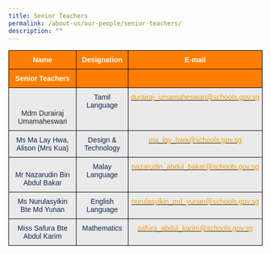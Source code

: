 ```yaml
---
title: Senior Teachers
permalink: /about-us/our-people/senior-teachers/
description: ""
---
```

<style type="text/css">
.tg  {border-collapse:collapse;border-spacing:0;}
.tg td{border-color:black;border-style:solid;border-width:1px;font-family:Arial, sans-serif;font-size:14px;
  overflow:hidden;padding:10px 5px;word-break:normal;}
.tg th{border-color:black;border-style:solid;border-width:1px;font-family:Arial, sans-serif;font-size:14px;
  font-weight:normal;overflow:hidden;padding:10px 5px;word-break:normal;}
.tg .tg-41i5{background-color:#EAEAEA;color:#F2A00F;text-align:center;vertical-align:top}
.tg .tg-pa0n{background-color:#FD7E00;color:#FFF;font-weight:bold;text-align:center;vertical-align:middle}
.tg .tg-ii8k{background-color:#EAEAEA;color:#222;text-align:center;vertical-align:top}
.tg .tg-t2k9{background-color:#EAEAEA;color:#12244F;text-align:center;vertical-align:top}
.tg .tg-6vjd{background-color:#EAEAEA;color:#F2A00F;text-align:center;text-decoration:underline;vertical-align:top}
</style>
<table class="tg">
<thead>
  <tr>
    <th class="tg-pa0n"><span style="color:#FFF;background-color:#FD7E00">Name</span></th>
    <th class="tg-pa0n"><span style="color:#FFF;background-color:#FD7E00">Designation</span></th>
    <th class="tg-pa0n"><span style="color:#FFF;background-color:#FD7E00">E-mail</span></th>
  </tr>
</thead>
<tbody>
  <tr>
    <td class="tg-pa0n"><span style="color:#FFF;background-color:#FD7E00">Senior Teachers </span></td>
    <td class="tg-pa0n"><span style="color:#FFF;background-color:#FD7E00"> </span></td>
    <td class="tg-pa0n"><span style="color:#FFF;background-color:#FD7E00"> </span></td>
  </tr>
  <tr>
    <td class="tg-ii8k"> <br><br>Mdm Durairaj Umamaheswari<br></td>
    <td class="tg-t2k9"><span style="font-weight:normal">Tamil Language</span></td>
    <td class="tg-41i5"><a href="mailto:durairaj_umamaheswari@schools.gov.sg"><span style="text-decoration:none;color:#F2A00F">durairaj_umamaheswari@schools.gov.sg</span></a><span style="font-weight:normal"> </span></td>
  </tr>
	  <tr>
    <td class="tg-t2k9"> Ms Ma Lay Hwa, Alison (Mrs Kua)<br></td>
    <td class="tg-t2k9"><span style="font-weight:normal"> Design & Technology</span></td>
    <td class="tg-t2k9"><span style="font-weight:normal"> </span><a href="mailto:ma_lay_hwa@schools.gov.sg"><span style="text-decoration:none;color:#F2A00F">ma_lay_hwa@schools.gov.sg</span></a></td>
  </tr>
	  <tr>
    <td class="tg-t2k9"> <br>Mr Nazarudin Bin Abdul Bakar<br></td>
    <td class="tg-t2k9"><span style="font-weight:normal"> Malay Language  </span></td>
    <td class="tg-t2k9"><span style="font-weight:normal"> </span><a href="mailto:nazarudin_abdul_bakar@schools.gov.sg"><span style="text-decoration:none;color:#F2A00F">nazarudin_abdul_bakar@schools.gov.sg</span></a></td>
  </tr>
  <tr>
    <td class="tg-t2k9"> Ms Nurulasyikin Bte Md Yunan<br></td>
    <td class="tg-t2k9"><span style="font-weight:normal"> English Language</span></td>
    <td class="tg-t2k9"><span style="font-weight:normal"> </span><a href="mailto:nurulasyikin_md_yunan@schools.gov.sg"><span style="text-decoration:none;color:#F2A00F">nurulasyikin_md_yunan@schools.gov.sg</span></a></td>
  </tr>
  <tr>
    <td class="tg-t2k9"> Miss Safura Bte Abdul Karim<br></td>
    <td class="tg-t2k9"><span style="font-weight:normal"> Mathematics</span></td>
    <td class="tg-t2k9"><span style="font-weight:normal"> </span><a href="mailto:safura_abdul_karim@schools.gov.sg"><span style="text-decoration:none;color:#F2A00F">safura_abdul_karim@schools.gov.sg</span></a></td>
  </tr>
</tbody>
</table>